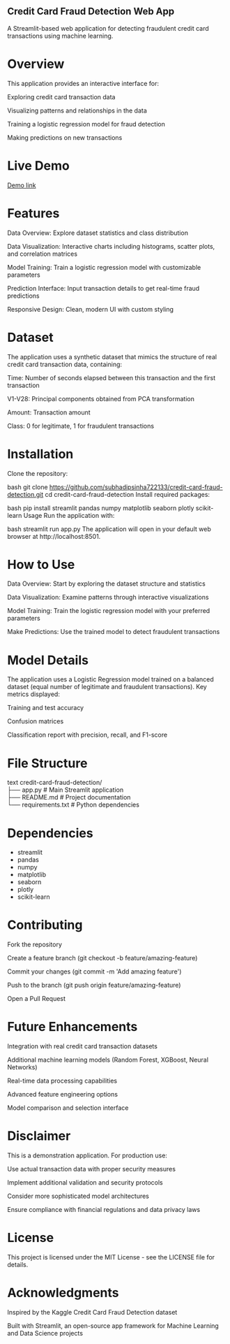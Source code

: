 ## Credit Card Fraud Detection Web App
A Streamlit-based web application for detecting fraudulent credit card transactions using machine learning.

# Overview
This application provides an interactive interface for:

Exploring credit card transaction data

Visualizing patterns and relationships in the data

Training a logistic regression model for fraud detection

Making predictions on new transactions

# Live Demo

[Demo link]()

# Features
Data Overview: Explore dataset statistics and class distribution

Data Visualization: Interactive charts including histograms, scatter plots, and correlation matrices

Model Training: Train a logistic regression model with customizable parameters

Prediction Interface: Input transaction details to get real-time fraud predictions

Responsive Design: Clean, modern UI with custom styling

# Dataset
The application uses a synthetic dataset that mimics the structure of real credit card transaction data, containing:

Time: Number of seconds elapsed between this transaction and the first transaction

V1-V28: Principal components obtained from PCA transformation

Amount: Transaction amount

Class: 0 for legitimate, 1 for fraudulent transactions

# Installation
Clone the repository:

bash
git clone https://github.com/subhadipsinha722133/credit-card-fraud-detection.git
cd credit-card-fraud-detection
Install required packages:

bash
pip install streamlit pandas numpy matplotlib seaborn plotly scikit-learn
Usage
Run the application with:

bash
streamlit run app.py
The application will open in your default web browser at http://localhost:8501.

# How to Use
Data Overview: Start by exploring the dataset structure and statistics

Data Visualization: Examine patterns through interactive visualizations

Model Training: Train the logistic regression model with your preferred parameters

Make Predictions: Use the trained model to detect fraudulent transactions

# Model Details
The application uses a Logistic Regression model trained on a balanced dataset (equal number of legitimate and fraudulent transactions). Key metrics displayed:

Training and test accuracy

Confusion matrices

Classification report with precision, recall, and F1-score

# File Structure
text
credit-card-fraud-detection/  <br>
├── app.py                 # Main Streamlit application  <br>
├── README.md              # Project documentation  <br>
└── requirements.txt       # Python dependencies   <br>
# Dependencies
- streamlit
- pandas
- numpy
- matplotlib
- seaborn
- plotly
- scikit-learn

# Contributing
Fork the repository

Create a feature branch (git checkout -b feature/amazing-feature)

Commit your changes (git commit -m 'Add amazing feature')

Push to the branch (git push origin feature/amazing-feature)

Open a Pull Request

# Future Enhancements
Integration with real credit card transaction datasets

Additional machine learning models (Random Forest, XGBoost, Neural Networks)

Real-time data processing capabilities

Advanced feature engineering options

Model comparison and selection interface

# Disclaimer
This is a demonstration application. For production use:

Use actual transaction data with proper security measures

Implement additional validation and security protocols

Consider more sophisticated model architectures

Ensure compliance with financial regulations and data privacy laws

# License
This project is licensed under the MIT License - see the LICENSE file for details.

# Acknowledgments
Inspired by the Kaggle Credit Card Fraud Detection dataset


Built with Streamlit, an open-source app framework for Machine Learning and Data Science projects
